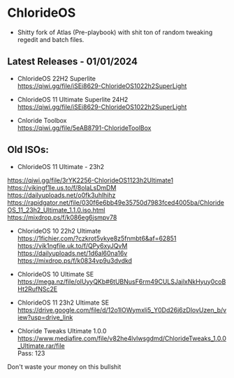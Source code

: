 # ChlorideOS

- Shitty fork of Atlas (Pre-playbook) with shit ton of random tweaking regedit and batch files. <br>

## Latest Releases - 01/01/2024

- ChlorideOS 22H2 Superlite <br>
https://qiwi.gg/file/iSEi8629-ChlorideOS1022h2SuperLight <br>

- ChlorideOS 11 Ultimate Superlite 24H2 <br>
https://qiwi.gg/file/iSEi8629-ChlorideOS1022h2SuperLight <br>

- Cnloride Toolbox <br>
https://qiwi.gg/file/5eAB8791-ChlorideToolBox <br>

## Old ISOs:

- ChlorideOS 11 Ultimate - 23h2 <br>

https://qiwi.gg/file/3rYK2256-ChlorideOS1123h2Ultimate1 <br>
https://vikingf1le.us.to/f/8olaLsDmDM <br>
https://dailyuploads.net/o0fk3uhlhihz <br>
https://rapidgator.net/file/030f6e6bb49e35750d7983fced4005ba/ChlorideOS_11_23h2_Ultimate_1.1.0.iso.html <br>
https://mixdrop.ps/f/k086eg6jsmpv78 <br>

- ChlorideOS  10 22h2 Ultimate <br>
https://1fichier.com/?czkrot5vkye8z5fnmbt6&af=62851 <br> 
https://vik1ngfile.uk.to/f/QPy6xyJQvM <br>
https://dailyuploads.net/1d6al60na16v <br>
https://mixdrop.ps/f/k0834vp9u3dvdkd <br>

- ChlorideOS 10 Ultimate SE <br>
https://mega.nz/file/olUyyQKb#6tUBNusF6rm49CULSJajlxNkHyuy0coBHt2RufNSc2E <br>

- ChlorideOS  11 23h2 Ultimate SE <br>
https://drive.google.com/file/d/12o1lOWymxli5_Y0Dd26j6zDlovUzen_b/view?usp=drive_link <br>

- Chloride Tweaks Ultimate 1.0.0 <br>
https://www.mediafire.com/file/v82he4lvlwsgdmd/ChlorideTweaks_1.0.0_Ultimate.rar/file <br>
Pass: 123 <br>

Don't waste your money on this bullshit
